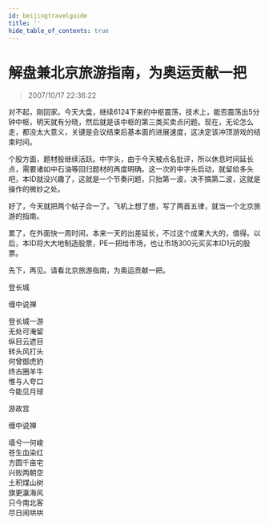 ```yaml
---
id: beijingtravelguide
title: ''
hide_table_of_contents: true
---
```


# 解盘兼北京旅游指南，为奥运贡献一把

> 2007/10/17 22:36:22

<div style={{color:'#009900', fontSize: '18px', fontWeight: '500', textAlign: 'left', lineHeight: '180%'}}>

对不起，刚回家。今天大盘，继续6124下来的中枢震荡，技术上，能否震荡出5分钟中枢，明天就有分晓，然后就是该中枢的第三类买卖点问题。现在，无论怎么走，都没太大意义，关键是会议结束后基本面的进展速度，这决定该冲顶游戏的结束时间。
 
个股方面，题材股继续活跃。中字头，由于今天被点名批评，所以休息时间延长点，需要诸如中石油等回归题材的再度明确。这一次的中字头启动，就留给多头吧，本ID就没兴趣了，这就是一个节奏问题，只抬第一波，决不搞第二波，这就是操作的微妙之处。
 
好了，今天就把两个帖子合一了。飞机上想了想，写了两首五律，就当一个北京旅游的指南。
 
累了，在外面快一周时间，本来一天的出差延长，不过这个成果大大的，值得。以后，本ID将大大地制造股票，PE一把给市场，也让市场300元买买本ID1元的股票。
 
先下，再见。请看北京旅游指南，为奥运贡献一把。
</div>

<div style={{color:'#FF0000', fontSize: '56px', fontWeight: '500', textAlign: 'center', lineHeight: '150%'}}>

登长城
</div>

<div style={{color:'#FF0000', fontSize: '32px', fontWeight: '500', textAlign: 'center', lineHeight: '150%'}}>

缠中说禅
</div>

<div style={{color:'#FF0000', fontSize: '32px', fontWeight: '500', textAlign: 'center', lineHeight: '150%'}}>

登长城一游<br/>
无处可淹留<br/>
纵目云遮目<br/>
转头风打头<br/>
何曾御虎豹<br/>
终古圈羊牛<br/>
惟与人夸口<br/>
今能见月球
</div>
 
<div style={{color:'#FF0000', fontSize: '56px', fontWeight: '500', textAlign: 'center', lineHeight: '150%', marginTop: '50px'}}>
 
游故宫
</div>

<div style={{color:'#FF0000', fontSize: '32px', fontWeight: '500', textAlign: 'center', lineHeight: '150%'}}>

缠中说禅
</div>

<div style={{color:'#FF0000', fontSize: '32px', fontWeight: '500', textAlign: 'center', lineHeight: '150%'}}>

墙兮一何峻<br/>
苍生血染红<br/>
方圆千亩宅<br/>
兴败两朝空<br/>
土积煤山树<br/>
旗更瀛海风<br/>
只今南北客<br/>
尽日闹哄哄
</div>